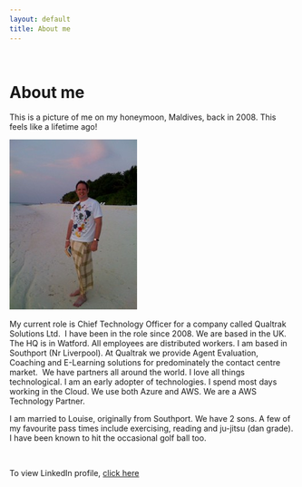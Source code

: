 ```yaml
---
layout: default
title: About me
---		
```


&nbsp;
# About me 

This is a picture of me on my honeymoon, Maldives, back in 2008.  This feels like a lifetime ago!

![Photo - Honeymoon](assets/Photo-Honeymoon-225x300.jpg "Photo - Honeymoon")

My current role is Chief Technology Officer for a company called Qualtrak Solutions Ltd.  I have been in the role since 2008.  We are based in the UK.  The HQ is in Watford. All employees are distributed workers.  I am based in Southport (Nr Liverpool).  At Qualtrak we provide Agent Evaluation, Coaching and E-Learning solutions for predominately the contact centre market.  We have partners all around the world. I love all things technological. I am an early adopter of technologies. I spend most days working in the Cloud. We use both Azure and AWS.  We are a AWS Technology Partner.

I am married to Louise, originally from Southport.  We have 2 sons. A few of my favourite pass times include exercising, reading and ju-jitsu (dan grade). I have been known to hit the occasional golf ball too.

&nbsp;

To view LinkedIn profile, <a href="http://lnkd.in/d27sjRX" target="_blank">click here</a>